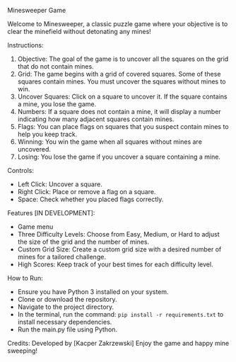 Minesweeper Game

Welcome to Minesweeper, a classic puzzle game where your objective is to clear the minefield without detonating any mines!

Instructions:
1. Objective: The goal of the game is to uncover all the squares on the grid that do not contain mines.
2. Grid: The game begins with a grid of covered squares. Some of these squares contain mines. You must uncover the squares without mines to win.
3. Uncover Squares: Click on a square to uncover it. If the square contains a mine, you lose the game.
4. Numbers: If a square does not contain a mine, it will display a number indicating how many adjacent squares contain mines.
5. Flags: You can place flags on squares that you suspect contain mines to help you keep track.
6. Winning: You win the game when all squares without mines are uncovered.
7. Losing: You lose the game if you uncover a square containing a mine.

Controls:
- Left Click: Uncover a square.
- Right Click: Place or remove a flag on a square.
- Space: Check whether you placed flags correctly.

Features [IN DEVELOPMENT]:
- Game menu
- Three Difficulty Levels: Choose from Easy, Medium, or Hard to adjust the size of the grid and the number of mines.
- Custom Grid Size: Create a custom grid size with a desired number of mines for a tailored challenge.
- High Scores: Keep track of your best times for each difficulty level.

How to Run:
- Ensure you have Python 3 installed on your system.
- Clone or download the repository.
- Navigate to the project directory.
- In the terminal, run the command: ```pip install -r requirements.txt``` to install necessary dependencies.
- Run the main.py file using Python.

Credits:
Developed by [Kacper Zakrzewski]
Enjoy the game and happy mine sweeping!
